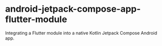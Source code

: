 # android-jetpack-compose-app-flutter-module
Integrating a Flutter module into a native Kotlin Jetpack Compose Android app.
